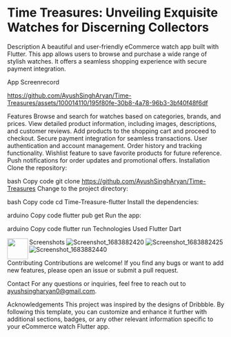 # Time Treasures: Unveiling Exquisite Watches for Discerning Collectors

Description
A beautiful and user-friendly eCommerce watch app built with Flutter. This app allows users to browse and purchase a wide range of stylish watches. It offers a seamless shopping experience with secure payment integration.

App Screenrecord

https://github.com/AyushSinghAryan/Time-Treasures/assets/100014110/195f80fe-30b8-4a78-96b3-3bf40f48f6df




Features
Browse and search for watches based on categories, brands, and prices.
View detailed product information, including images, descriptions, and customer reviews.
Add products to the shopping cart and proceed to checkout.
Secure payment integration for seamless transactions.
User authentication and account management.
Order history and tracking functionality.
Wishlist feature to save favorite products for future reference.
Push notifications for order updates and promotional offers.
Installation
Clone the repository:

bash
Copy code
git clone https://github.com/AyushSinghAryan/Time-Treasures
Change to the project directory:

bash
Copy code
cd Time-Treasure-flutter
Install the dependencies:

arduino
Copy code
flutter pub get
Run the app:

arduino
Copy code
flutter run
Technologies Used
Flutter
Dart

Screenshots
<a href="url"><img src="[http://url.to/image.png](https://github.com/AyushSinghAryan/Time-Treasures/assets/100014110/acc585aa-81c2-43a0-8ed3-c4295cac571e)" align="left" height="48" width="48" ></a>
![Screenshot_1683882420](https://github.com/AyushSinghAryan/Time-Treasures/assets/100014110/da34e74c-b869-4a92-9ced-c5aae7943950)
![Screenshot_1683882425](https://github.com/AyushSinghAryan/Time-Treasures/assets/100014110/ac3dc43f-bbf1-498c-9c8e-cd05bacd36f9)
![Screenshot_1683882440](https://github.com/AyushSinghAryan/Time-Treasures/assets/100014110/1112323d-5a72-462d-935c-c06b7cfaa1fe)


Contributing
Contributions are welcome! If you find any bugs or want to add new features, please open an issue or submit a pull request.

Contact
For any questions or inquiries, feel free to reach out to ayushsingharyan0@gmail.com.

Acknowledgements
This project was inspired by the designs of Dribbble.
By following this template, you can customize and enhance it further with additional sections, badges, or any other relevant information specific to your eCommerce watch Flutter app.
